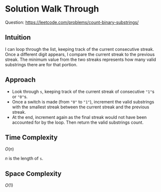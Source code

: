 # Solution Walk Through
Question: https://leetcode.com/problems/count-binary-substrings/

## Intuition
I can loop through the list, keeping track of the current consecutive streak. Once a different digit appears, I compare the current streak to the previous streak. The minimum value from the two streaks represents how many valid substrings there are for that portion.

## Approach
- Look through `s`, keeping track of the current streak of consecutive `"1"`s or `"0"`s.
- Once a switch is made (from `"0"` to `"1"`), increment the valid substrings with the smallest streak between the current streak and the previous streak.
- At the end, increment again as the final streak would not have been accounted for by the loop. Then return the valid substrings count.

## Time Complexity
$O(n)$

$n$ is the length of `s`.

## Space Complexity
$O(1)$